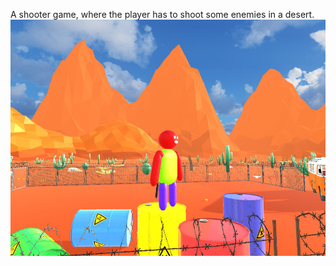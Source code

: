 A shooter game, where the player has to shoot some enemies in a desert. 
![Alt text for image](Screenshots/image_large.jpg)
